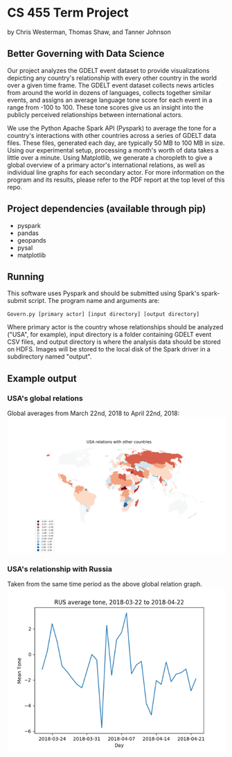 # CS 455 Term Project
by Chris Westerman, Thomas Shaw, and Tanner Johnson 

## Better Governing with Data Science

Our project analyzes the GDELT event dataset to provide visualizations depicting any country's relationship with every other country in the world over a given time frame. The GDELT event dataset collects news articles from around the world in dozens of languages, collects together similar events, and assigns an average language tone score for each event in a range from -100 to 100. These tone scores give us an insight into the publicly perceived relationships between international actors. 

We use the Python Apache Spark API (Pyspark) to average the tone for a country's interactions with other countries across a series of GDELT data files. These files, generated each day, are typically 50 MB to 100 MB in size. Using our experimental setup, processing a month's worth of data takes a little over a minute. Using Matplotlib, we generate a choropleth to give a global overview of a primary actor's international relations, as well as individual line graphs for each secondary actor. For more information on the program and its results, please refer to the PDF report at the top level of this repo. 

## Project dependencies (available through pip)
- pyspark
- pandas
- geopands
- pysal
- matplotlib

## Running
This software uses Pyspark and should be submitted using Spark's spark-submit script. The program name and arguments are:

``` Pyspark API for Apache Spark to 
Govern.py [primary actor] [input directory] [output directory]
```

Where primary actor is the country whose relationships should be analyzed ("USA", for example), input directory is a folder containing GDELT event CSV files, and output directory is where the analysis data should be stored on HDFS. Images will be stored to the local disk of the Spark driver in a subdirectory named "output". 

## Example output

### USA's global relations
Global averages from March 22nd, 2018 to April 22nd, 2018:
![USA relations choropleth](https://raw.githubusercontent.com/tjohns0n/GDELT-Visualization/master/sample_output/current_relations.png)

### USA's relationship with Russia
Taken from the same time period as the above global relation graph. 
![USA-Russia relationship](https://raw.githubusercontent.com/tjohns0n/GDELT-Visualization/master/sample_output/RUS-2018-03-22to2018-04-22.png)
